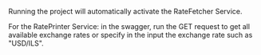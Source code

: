 Running the project will automatically activate the RateFetcher Service.

For the RatePrinter Service: in the swagger, run the GET request to get all available exchange rates or 
specify in the input the exchange rate such as "USD/ILS". 
